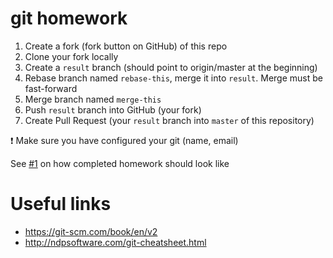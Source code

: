 # git homework

1. Create a fork (fork button on GitHub) of this repo
1. Clone your fork locally
1. Create a `result` branch (should point to origin/master at the beginning)
1. Rebase branch named `rebase-this`, merge it into `result`. Merge must be fast-forward
1. Merge branch named `merge-this`
1. Push `result` branch into GitHub (your fork)
1. Create Pull Request (your `result` branch into `master` of this repository)

:exclamation: Make sure you have configured your git (name, email)

See [#1](https://github.com/mariusgrigaitis/git-homework/pull/1) on how completed homework should look like

# Useful links

* https://git-scm.com/book/en/v2
* http://ndpsoftware.com/git-cheatsheet.html
